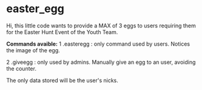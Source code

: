 # easter_egg

Hi, this little code wants to provide a MAX of 3 eggs to users requiring them for the Easter Hunt Event of the Youth Team.

**Commands avaible:**
1 .easteregg  : only command used by users. Notices the image of the egg.        

2 .giveegg    : only used by admins. Manually give an egg to an user, avoiding the counter.         


The only data stored will be the user's nicks. 
